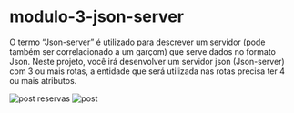 # modulo-3-json-server
O termo “Json-server” é utilizado para descrever um servidor (pode também ser correlacionado a um garçom) que serve dados no formato Json. Neste projeto, você irá desenvolver um servidor json (Json-server) com 3 ou mais rotas, a entidade que será utilizada nas rotas precisa ter 4 ou mais atributos.

<img>![post reservas](https://user-images.githubusercontent.com/113861616/203584629-08515ea9-80d6-4a86-a314-1e0d15a1e30c.png)</img>
<img>![post](https://user-images.githubusercontent.com/113861616/203584731-8f9d0422-600b-4d17-9980-de7d9177de90.png)</img>


